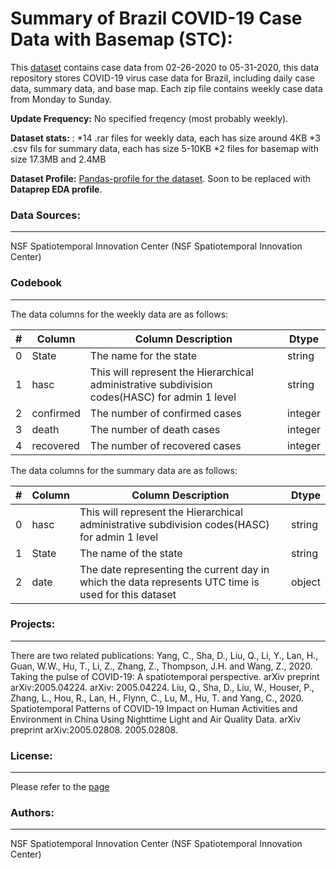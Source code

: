 # Summary of Brazil COVID-19 Case Data with Basemap (STC):
This [dataset](https://dataverse.harvard.edu/dataset.xhtml?persistentId=doi:10.7910/DVN/YB2S7D) contains case data from 02-26-2020 to 05-31-2020, this data repository stores COVID-19 virus case data for Brazil, including daily case data, summary data, and base map. Each zip file contains weekly case data from Monday to Sunday.

**Update Frequency:** No specified freqency (most probably weekly).

**Dataset stats:** :
*14 .rar files for weekly data, each has size around 4KB
*3 .csv fils for summary data, each has size 5-10KB
*2 files for basemap with size 17.3MB and 2.4MB

**Dataset Profile:** [Pandas-profile for the dataset](https://sfu-db.github.io/covid19-datasets/webpages/Brazil_Covid_19.html). Soon to be replaced with **Dataprep EDA profile**.


### Data Sources:
--------
NSF Spatiotemporal Innovation Center (NSF Spatiotemporal Innovation Center)

### Codebook
--------------
The data columns for the weekly data are as follows:

| #  | Column           |    Column Description             | Dtype    |
|---  |------           |    --------------                 | -----    |
| 0   |State            |    The name for the state         | string   |
| 1   |hasc             |     This will represent the Hierarchical administrative subdivision codes(HASC) for admin 1 level | string   |
| 2   |confirmed        |    The number of confirmed cases  |integer   |
| 3   |death            |   The number of death cases       |integer   |
| 4   |recovered        | The number of recovered cases     |integer   |

The data columns for the summary data are as follows:

| #  | Column           |    Column Description             | Dtype    |
|---  |------           |    --------------                 | -----    |
| 0   |hasc             |     This will represent the Hierarchical administrative subdivision codes(HASC) for admin 1 level | string   |
| 1   |State            |    The name of the state          |string   |
| 2   |date             |   The date representing the current day in which the data represents UTC time is used for this dataset|object    |


### Projects:
-------------
There are two related publications:
Yang, C., Sha, D., Liu, Q., Li, Y., Lan, H., Guan, W.W., Hu, T., Li, Z., Zhang, Z., Thompson, J.H. and Wang, Z., 2020. Taking the pulse of COVID-19: A spatiotemporal perspective. arXiv preprint arXiv:2005.04224. arXiv: 2005.04224.
Liu, Q., Sha, D., Liu, W., Houser, P., Zhang, L., Hou, R., Lan, H., Flynn, C., Lu, M., Hu, T. and Yang, C., 2020. Spatiotemporal Patterns of COVID-19 Impact on Human Activities and Environment in China Using Nighttime Light and Air Quality Data. arXiv preprint arXiv:2005.02808. 2005.02808.
### License:
-------------
Please refer to the [page](https://dataverse.harvard.edu/dataset.xhtml?persistentId=doi:10.7910/DVN/YB2S7D&version=3.0)

### Authors:
-------------
NSF Spatiotemporal Innovation Center (NSF Spatiotemporal Innovation Center)